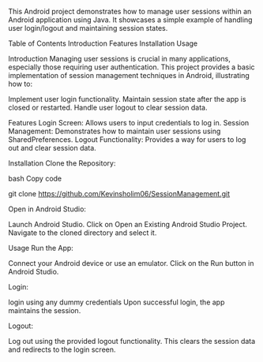 This Android project demonstrates how to manage user sessions within an Android application using Java. It showcases a simple example of handling user login/logout and maintaining session states.

Table of Contents
Introduction
Features
Installation
Usage

Introduction
Managing user sessions is crucial in many applications, especially those requiring user authentication. This project provides a basic implementation of session management techniques in Android, illustrating how to:

Implement user login functionality.
Maintain session state after the app is closed or restarted.
Handle user logout to clear session data.

Features
Login Screen: Allows users to input credentials to log in.
Session Management: Demonstrates how to maintain user sessions using SharedPreferences.
Logout Functionality: Provides a way for users to log out and clear session data.

Installation
Clone the Repository:

bash Copy code

git clone https://github.com/Kevinsholim06/SessionManagement.git

Open in Android Studio:

Launch Android Studio.
Click on Open an Existing Android Studio Project.
Navigate to the cloned directory and select it.

Usage
Run the App:

Connect your Android device or use an emulator.
Click on the Run button in Android Studio.

Login:

login using any dummy credentials
Upon successful login, the app maintains the session.

Logout:

Log out using the provided logout functionality.
This clears the session data and redirects to the login screen.
